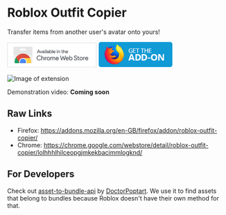 # Roblox Outfit Copier

Transfer items from another user's avatar onto yours!

<a href="https://chrome.google.com/webstore/detail/roblox-outfit-copier/lolhhhlhilceopgjmkekbacimmlogknd/" title="Chrome extensions link"><img src="/icons/Chrome-Webstore.png" alt="Get the extension from the Chome Web Store"></a>
<a href="https://addons.mozilla.org/en-GB/firefox/addon/roblox-outfit-copier/" title="Mozilla addons link"><img src="/icons/Mozilla-Addons.png" alt="Get the add-on from the Firefox Add-ons store"></a>

![Image of extension](https://addons.mozilla.org/user-media/previews/thumbs/268/268347.jpg?modified=1649688282)

Demonstration video: **Coming soon**

Raw Links
-----
* Firefox: https://addons.mozilla.org/en-GB/firefox/addon/roblox-outfit-copier/
* Chrome: https://chrome.google.com/webstore/detail/roblox-outfit-copier/lolhhhlhilceopgjmkekbacimmlogknd/

For Developers
-----
Check out [asset-to-bundle-api](https://github.com/DoctorPoptart/asset-to-bundle-api) by [DoctorPoptart](https://github.com/DoctorPoptart). We use it to find assets that belong to bundles because Roblox doesn't have their own method for that.
